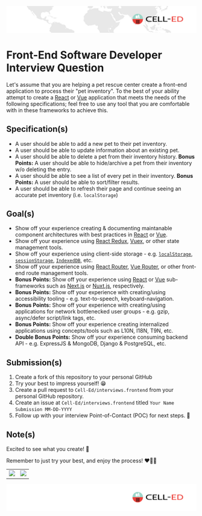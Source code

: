 ![Cell-Ed Header Banner](assets/images/celled-header-banner.jpeg)

# Front-End Software Developer Interview Question

Let's assume that you are helping a pet rescue center create a front-end application to process their "pet inventory". To the best of your ability attempt to create a [React](https://reactjs.org/) or [Vue](https://vuejs.org/) application that meets the needs of the following specifications; feel free to use any  tool that you are comfortable with in these frameworks to achieve this.

## Specification(s)

- A user should be able to add a new pet to their pet inventory.
- A user should be able to update information about an existing pet.
- A user should be able to delete a pet from their inventory history. **Bonus Points:** A user should be able to hide/archive a pet from their inventory w/o deleting the entry.
- A user should be able to see a list of every pet in their inventory. **Bonus Points:** A user should be able to sort/filter results.
- A user should be able to refresh their page and continue seeing an accurate pet inventory (i.e. `localStorage`)

## Goal(s)

- Show off your experience creating & documenting maintanable component architectures with best practices in [React](https://reactjs.org/) or [Vue](https://vuejs.org/).
- Show off your experience using [React Redux](https://react-redux.js.org/), [Vuex](https://vuex.vuejs.org/), or other state management tools.
- Show off your experience using client-side storage - e.g. [`localStorage`](https://developer.mozilla.org/en-US/docs/Web/API/Window/localStorage), [`sessionStorage`](https://developer.mozilla.org/en-US/docs/Web/API/Window/sessionStorage), [`IndexedDB`](https://developer.mozilla.org/en-US/docs/Web/API/WindowOrWorkerGlobalScope/indexedDB), etc.
- Show off your experience using [React Router](https://reactrouter.com/), [Vue Router](https://router.vuejs.org/), or other front-end route management tools.
- **Bonus Points:** Show off your experience using [React](https://reactjs.org/) or [Vue](https://vuejs.org/) sub-frameworks such as [Next.js](https://nextjs.org/) or [Nuxt.js](https://nuxtjs.org/), respectively.
- **Bonus Points:** Show off your experience with creating/using accessibility tooling - e.g. text-to-speech, keyboard-navigation.
- **Bonus Points:** Show off your experience with creating/using applications for network bottlenecked user groups - e.g. gzip, async/defer script/link tags, etc.
- **Bonus Points:** Show off your experience creating internalized applications using concepts/tools such as L10N, I18N, T9N, etc.
- **Double Bonus Points:** Show off your experience consuming  backend API - e.g. ExpressJS & MongoDB, Django & PostgreSQL, etc.

## Submission(s)

1. Create a fork of this repository to your personal GitHub
2. Try your best to impress yourself! 😁
3. Create a pull request to `Cell-Ed/interviews.frontend` from your personal GitHub repository.
4. Create an issue at `Cell-Ed/interviews.frontend` titled `Your Name Submission MM-DD-YYYY`
5. Follow up with your interview Point-of-Contact (POC) for next steps. 🚀

## Note(s)

Excited to see what you create! 🤗

Remember to just try your best, and enjoy the process! ❤️💪😤

<table>
  <tbody>
    <tr>
      <td><img width="300" src="https://media2.giphy.com/media/o0vwzuFwCGAFO/giphy.gif" /> </td>
      <td><img width="300" src="https://media1.giphy.com/media/lTRuG1F4VZ3LHMpXY2/giphy.gif" /> </td>
    </tr>
  </tbody>
</table>


![Cell-Ed Footer Banner](assets/images/celled-footer-banner.jpeg)